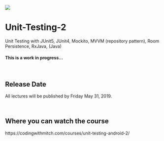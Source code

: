 <a href='https://codingwithmitch.com/courses/unit-testing-android-2/' target='_blank'><img class='header-img' src='https://codingwithmitch.s3.amazonaws.com/static/unit-testing-android-2/images/Unit_Testing_thumbnail.png' /></a>

<h1> Unit-Testing-2</h1>
<p>Unit Testing with JUnit5, JUnit4, Mockito, MVVM (repository pattern), Room Persistence, RxJava, (Java)</p>

<h4>This is a work in progress...</h4>

<br>
<h2>Release Date</h2>
<p>All lectures will be published by Friday May 31, 2019.</p>

<br>
<h2>Where you can watch the course</h2>
<p>https://codingwithmitch.com/courses/unit-testing-android-2/</p>
